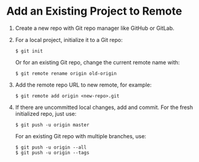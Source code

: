 # Add an Existing Project to Remote

1. Create a new repo with Git repo manager like GitHub or GitLab.

2. For a local project, initialize it to a Git repo:

    ```console
    $ git init
    ```

    Or for an existing Git repo, change the current remote name with:

    ```console
    $ git remote rename origin old-origin
    ```

3. Add the remote repo URL to new remote, for example:

    ```console
    $ git remote add origin <new-repo>.git
    ```

4. If there are uncommitted local changes, add and commit. For the fresh initialized repo, just use:

    ```console
    $ git push -u origin master
    ```

    For an existing Git repo with multiple branches, use:

    ```console
    $ git push -u origin --all
    $ git push -u origin --tags
    ```
